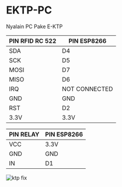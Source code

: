 # EKTP-PC
Nyalain PC Pake E-KTP

| PIN RFID RC 522  | PIN ESP8266 |
| --- | --- |
| SDA  | D4  |
| SCK  | D5  |
| MOSI  | D7  |
| MISO  | D6  |
| IRQ  | NOT CONNECTED  |
| GND  | GND  |
| RST | D2  |
| 3.3V  | 3.3V  |

| PIN RELAY  | PIN ESP8266 |
| --- | --- |
| VCC  | 3.3V  |
| GND  | GND  |
| IN  | D1  |
![ktp fix](https://github.com/ngulikom/EKTP-PC/assets/147029014/b10f41c8-8209-454b-89ba-a2f591f8b81b)
